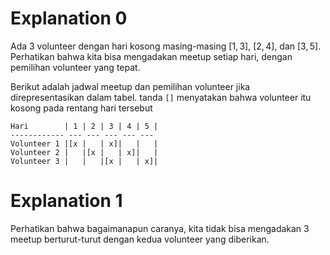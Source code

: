 # Explanation 0

Ada 3 volunteer dengan hari kosong masing-masing $[1, 3]$, $[2, 4]$, dan $[3, 5]$. Perhatikan bahwa kita bisa mengadakan meetup setiap hari, dengan pemilihan volunteer yang tepat.

Berikut adalah jadwal meetup dan pemilihan volunteer jika direpresentasikan dalam tabel. tanda `[]` menyatakan bahwa volunteer itu kosong pada rentang hari tersebut

```
Hari        | 1 | 2 | 3 | 4 | 5 |
------------ --- --- --- --- --- 
Volunteer 1 |[x |   | x]|   |   |
Volunteer 2 |   |[x |   | x]|   |
Volunteer 3 |   |   |[x |   | x]|
```

# Explanation 1

Perhatikan bahwa bagaimanapun caranya, kita tidak bisa mengadakan 3 meetup berturut-turut dengan kedua volunteer yang diberikan.